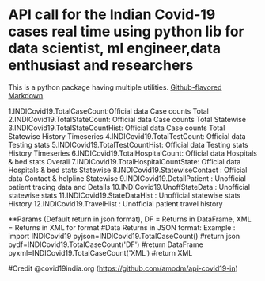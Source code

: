 # API call for the Indian Covid-19 cases real time using python lib for data scientist, ml engineer,data enthusiast and  researchers 

This is a python package having multiple utilities. 
[Github-flavored Markdown](https://github.com/deepstartup/INDICovid19/)

1.INDICovid19.TotalCaseCount:Official data Case counts Total  
2.INDICovid19.TotalStateCount: Official data Case counts Total Statewise
3.INDICovid19.TotalStateCountHist: Official data Case counts Total Statewise History Timeseries
4.INDICovid19.TotalTestCount: Official data Testing stats
5.INDICovid19.TotalTestCountHist: Official data Testing stats History Timeseries
6.INDICovid19.TotalHospitalCount: Official data  Hospitals & bed stats Overall
7.INDICovid19.TotalHospitalCountState: Official data  Hospitals & bed stats Statewise
8.INDICovid19.StatewiseContact : Official data Contact & helpline Statewise
9.INDICovid19.DetailPatient : Unofficial patient tracing data and Details
10.INDICovid19.UnoffStateData : Unofficial statewise stats
11.INDICovid19.StateDataHist : Unofficial statewise stats History
12.INDICovid19.TravelHist : Unofficial patient travel history

**Params (Default return in json format), DF = Returns in DataFrame, XML = Returns in XML for format
#Data Returns in JSON format:
Example : 
import INDICovid19
pyjson=INDICovid19.TotalCaseCount() #return json
pydf=INDICovid19.TotalCaseCount('DF') #return DataFrame
pyxml=INDICovid19.TotalCaseCount('XML') #return XML

#Credit
@covid19india.org (https://github.com/amodm/api-covid19-in)
